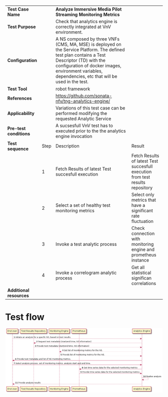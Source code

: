 |||||
| :--- | :--- | :--- | :--- |
| __Test Case Name__ | | __Analyze Immersive Media Pilot Streaming Monitoring Metrics__ | |
| __Test Purpose__ | | Check that analytics engine is correctly integrated at VnV environment.| |
| __Configuration__ | | A NS composed by three VNFs (CMS, MA, MSE) is deployed on the Service Platform. The defined test plan contains a Test Descriptor (TD) with the configuration of docker images, environment variables, dependencies, etc that will be used in the test.| |
| __Test Tool__ | | robot framework| |
| __References__ | | https://github.com/sonata-nfv/tng-analytics-engine/ | |
| __Applicability__ | | Variations of this test case can be performed modifying the requested Analytic Service| |
| __Pre-test conditions__ | | A sucsesfull VnV test has to executed prior to the the analytics engine invocation| |
| __Test sequence__ | Step | Description | Result |
| | 1 | Fetch Results of latest Test succesfull execution | Fetch Results of latest Test succesfull execution from test results repository|
| | 2 | Select a set of healthy test monitoring metrics | Select only metrics that have a significant rate fluctuation|
| | 3 | Invoke a test analytic process | Check connection with monitoring engine and prometheus instance |
| | 4 | Invoke a correlogram analytic process | Get all statistical significan correlations |
| __Additional resources__ | | | |

# Test flow

![testflow](./images/testFlow.png)

